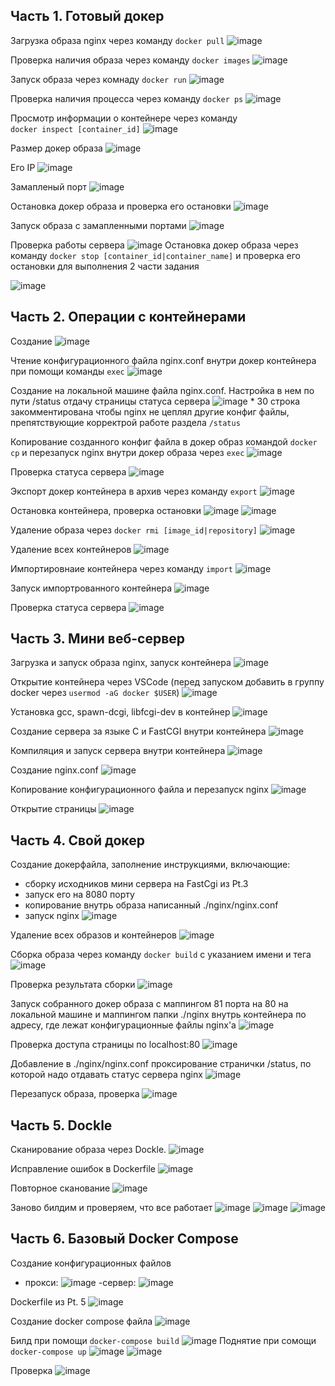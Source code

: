 ## Часть 1. Готовый докер

 Загрузка образа nginx через команду `docker pull`
![image](resources/1.1.png)

Проверка наличия образа через команду `docker images`
![image](resources/1.2.png)

Запуск образа через комнаду `docker run`
![image](resources/1.3.png)

Проверка наличия процесса через команду `docker ps`
![image](resources/1.4.png)

Просмотр информации о контейнере через команду \
`docker inspect [container_id]`
![image](resources/1.5.png)

Размер докер образа
![image](resources/1.6.png)

Его IP
![image](resources/1.7.png)

Замапленый порт
![image](resources/1.8.png)

Остановка докер образа и проверка его остановки
![image](resources/1.9.png)

Запуск образа с замапленными портами
![image](resources/1.10.png)

Проверка работы сервера
![image](resources/1.11.png)
Остановка докер образа через команду `docker stop [container_id|container_name]` и проверка его остановки для выполнения 2 части задания

![image](resources/1.12.png)

## Часть 2. Операции с контейнерами


Создание
![image](resources/2.1.png)

Чтение конфигурационного файла nginx.conf внутри докер контейнера при помощи команды `exec`
![image](resources/2.2.png)

Создание на локальной машине файла nginx.conf. Настройка в нем по пути /status отдачу страницы статуса сервера
![image](resources/2.2.1.png)
    * 30 строка закомментирована чтобы nginx не цеплял другие конфиг файлы, препятствующие корректрой работе раздела `/status`

Копирование созданного конфиг файла в докер образ командой `docker cp` и перезапуск nginx внутри докер образа через `exec`
![image](resources/2.3.png)

Проверка статуса сервера
![image](resources/2.4.png)

Экспорт докер контейнера в архив через команду `export`
![image](resources/2.5.png)

Остановка контейнера, проверка остановки
![image](resources/2.6.png)
![image](resources/2.7.png)

Удаление образа через `docker rmi [image_id|repository]` 
![image](resources/2.8.png)

Удаление всех контейнеров
![image](resources/2.9.png)

Импортировнаие контейнера через команду `import`
![image](resources/2.10.png)

Запуск импортрованного контейнера
![image](resources/2.11.png)

Проверка статуса сервера
![image](resources/2.12.png)


## Часть 3. Мини веб-сервер


Загрузка и запуск образа nginx, запуск контейнера
![image](resources/3.1.png)

Открытие контейнера через VSCode (перед запуском добавить в группу docker через `usermod -aG docker $USER`)
![image](resources/3.2.png)

Установка gcc, spawn-dcgi, libfcgi-dev в контейнер
![image](resources/3.3.png)

Создание сервера за языке С и FastCGI внутри контейнера
![image](resources/3.5.png)

Компиляция и запуск сервера внутри контейнера
![image](resources/3.6.png)

Создание nginx.conf
![image](resources/3.4.png)

Копирование конфигурационного файла и перезапуск nginx
![image](resources/3.7.png)

Открытие страницы
![image](resources/3.8.png)




## Часть 4. Свой докер

Создание докерфайла, заполнение инструкциями, включающие:
 - сборку исходников мини сервера на FastCgi из Pt.3
 - запуск его на 8080 порту
 - копирование внутрь образа написанный ./nginx/nginx.conf
 - запуск nginx
![image](resources/4.1.png)

Удаление всех образов и контейнеров
![image](resources/4.2.png)

Сборка образа через команду `docker build` с указанием имени и тега
![image](resources/4.3.png)

Проверка результата сборки
![image](resources/4.4.png)

Запуск собранного докер образа с маппингом 81 порта на 80 на локальной машине и маппингом папки ./nginx внутрь контейнера по адресу, где лежат конфигурационные файлы nginx'а
![image](resources/4.5.png)

Проверка  доступа страницы по localhost:80
![image](resources/4.6.png)

Добавление в ./nginx/nginx.conf проксирование странички /status, по которой надо отдавать статус сервера nginx
![image](resources/4.7.png)

Перезапуск образа, проверка
![image](resources/4.8.png)



## Часть 5. Dockle

Сканирование образа через Dockle.
![image](resources/5.1.png)

Исправление ошибок в Dockerfile
![image](resources/5.2.png)

Повторное сканование
![image](resources/5.3.png)

Заново билдим и проверяем, что все работает
![image](resources/5.4.png)
![image](resources/5.5.png)
![image](resources/5.6.png)


## Часть 6. Базовый Docker Compose

Создание конфигурационных файлов
- прокси:
![image](resources/6.1.png)
-сервер:
![image](resources/6.2.png)

Dockerfile из Pt. 5
![image](resources/6.3.png)

Создание docker compose файла
![image](resources/6.4.png)

Билд при помощи `docker-compose build`
![image](resources/6.5.png)
Поднятие при сомощи `docker-compose up`
![image](resources/6.6.png)
![image](resources/6.7.png)

Проверка
![image](resources/6.8.png)
